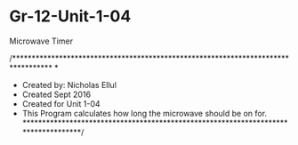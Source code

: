 # Gr-12-Unit-1-04
Microwave Timer

/**********************************************************************************
 *
 * Created by: Nicholas Ellul
 * Created Sept 2016
 * Created for Unit 1-04
 * This Program calculates how long the microwave should be on for.
 ***********************************************************************************/
